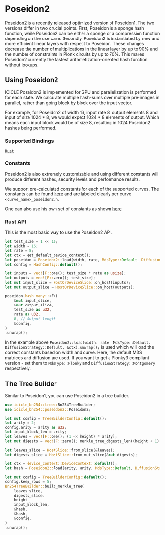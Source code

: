 # Poseidon2

[Poseidon2](https://eprint.iacr.org/2023/323) is a recently released optimized version of Poseidon1. The two versions differ in two crucial points. First, Poseidon is a sponge hash function, while Poseidon2 can be either a sponge or a compression function depending on the use case. Secondly, Poseidon2 is instantiated by new and more efficient linear layers with respect to Poseidon. These changes decrease the number of multiplications in the linear layer by up to 90% and the number of constraints in Plonk circuits by up to 70%. This makes Poseidon2 currently the fastest arithmetization-oriented hash function without lookups.


## Using Poseidon2

ICICLE Poseidon2 is implemented for GPU and parallelization is performed for each state.
We calculate multiple hash-sums over multiple pre-images in parallel, rather than going block by block over the input vector.

For example, for Poseidon2 of width 16, input rate 8, output elements 8 and input of size 1024 * 8, we would expect 1024 * 8 elements of output. Which means each input block would be of size 8, resulting in 1024 Poseidon2 hashes being performed.

### Supported Bindings

[`Rust`](https://github.com/ingonyama-zk/icicle/tree/main/wrappers/rust/icicle-core/src/poseidon2)

### Constants

Poseidon2 is also extremely customizable and using different constants will produce different hashes, security levels and performance results.

We support pre-calculated constants for each of the [supported curves](../core#supported-curves-and-operations). The constants can be found [here](https://github.com/ingonyama-zk/icicle/tree/main/icicle/include/poseidon2/constants) and are labeled clearly per curve `<curve_name>_poseidon2.h`.

One can also use his own set of constants as shown [here](https://github.com/ingonyama-zk/icicle/blob/main/wrappers/rust/icicle-fields/icicle-babybear/src/poseidon2/mod.rs#L290)

### Rust API

This is the most basic way to use the Poseidon2 API.

```rust
let test_size = 1 << 10;
let width = 16;
let rate = 8;
let ctx = get_default_device_context();
let poseidon = Poseidon2::load(width, rate, MdsType::Default, DiffusionStrategy::Default, &ctx).unwrap();
let config = HashConfig::default();

let inputs = vec![F::one(); test_size * rate as usize];
let outputs = vec![F::zero(); test_size];
let mut input_slice = HostOrDeviceSlice::on_host(inputs);
let mut output_slice = HostOrDeviceSlice::on_host(outputs);

poseidon.hash_many::<F>(
    &mut input_slice,
    &mut output_slice,
    test_size as u32,
    rate as u32,
    8, // Output length
    &config,
)
.unwrap();
```

In the example above `Poseidon2::load(width, rate, MdsType::Default, DiffusionStrategy::Default, &ctx).unwrap();` is used which will load the correct constants based on width and curve. Here, the default MDS matrices and diffusion are used. If you want to get a Plonky3 compliant version - set them to `MdsType::Plonky` and `DiffusionStrategy::Montgomery` respectively.

## The Tree Builder

Similar to Poseidon1, you can use Poseidon2 in a tree builder.

```rust
use icicle_bn254::tree::Bn254TreeBuilder;
use icicle_bn254::poseidon2::Poseidon2;

let mut config = TreeBuilderConfig::default();
let arity = 2;
config.arity = arity as u32;
let input_block_len = arity;
let leaves = vec![F::one(); (1 << height) * arity];
let mut digests = vec![F::zero(); merkle_tree_digests_len((height + 1) as u32, arity as u32, 1)];

let leaves_slice = HostSlice::from_slice(&leaves);
let digests_slice = HostSlice::from_mut_slice(&mut digests);

let ctx = device_context::DeviceContext::default();
let hash = Poseidon2::load(arity, arity, MdsType::Default, DiffusionStrategy::Default, &ctx).unwrap();

let mut config = TreeBuilderConfig::default();
config.keep_rows = 5;
Bn254TreeBuilder::build_merkle_tree(
    leaves_slice,
    digests_slice,
    height,
    input_block_len,
    &hash,
    &hash,
    &config,
)
.unwrap();
```
